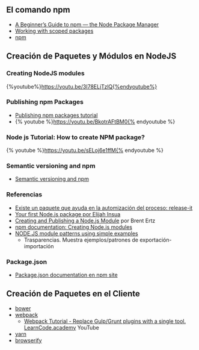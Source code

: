 ## El comando npm

* [A Beginner’s Guide to npm — the Node Package Manager](https://www.sitepoint.com/beginners-guide-node-package-manager/)
* [Working with scoped packages](https://docs.npmjs.com/getting-started/scoped-packages)
* [npm](npm.html)

## Creación de Paquetes y Módulos en NodeJS

### Creating NodeJS modules

{%youtube%}https://youtu.be/3I78ELjTzlQ{%endyoutube%}

### Publishing npm Packages

* [Publishing npm packages tutorial](https://docs.npmjs.com/getting-started/publishing-npm-packages)
* {% youtube  %}https://youtu.be/BkotrAFtBM0{% endyoutube %}

### Node js Tutorial: How to create NPM package?

{% youtube %}https://youtu.be/sELoj6e1ffM{% endyoutube %}

### Semantic versioning and npm

* [Semantic versioning and npm](https://docs.npmjs.com/getting-started/semantic-versioning)

### Referencias
* [Existe un paquete que ayuda en la automización del proceso: release-it](https://github.com/webpro/release-it)
* [Your first Node.js package  por Elijah Insua](https://nodesource.com/blog/your-first-nodejs-package/)
* [Creating and Publishing a Node.js Module](https://quickleft.com/blog/creating-and-publishing-a-node-js-module/) por Brent Ertz
* [npm documentation: Creating Node.js modules](https://docs.npmjs.com/getting-started/creating-node-modules)
* [NODE.JS module patterns
using simple examples](https://darrenderidder.github.io/talks/ModulePatterns)
  - Trasparencias. Muestra ejemplos/patrones de exportación-importación

### Package.json

* [Package.json documentation en npm site](https://docs.npmjs.com/files/package.json)

## Creación de Paquetes en el Cliente

* [bower](https://bower.io/)
* [webpack](http://webpack.github.io/docs/motivation.html)
  - [Webpack Tutorial - Replace Gulp/Grunt plugins with a single tool. LearnCode.academy](https://youtu.be/9kJVYpOqcVU) YouTube
* [yarn](https://code.facebook.com/posts/1840075619545360)
* [browserify](http://browserify.org/)
